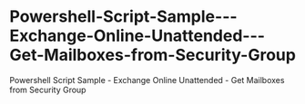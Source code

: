 # Powershell-Script-Sample---Exchange-Online-Unattended---Get-Mailboxes-from-Security-Group
Powershell Script Sample - Exchange Online Unattended - Get Mailboxes from Security Group
